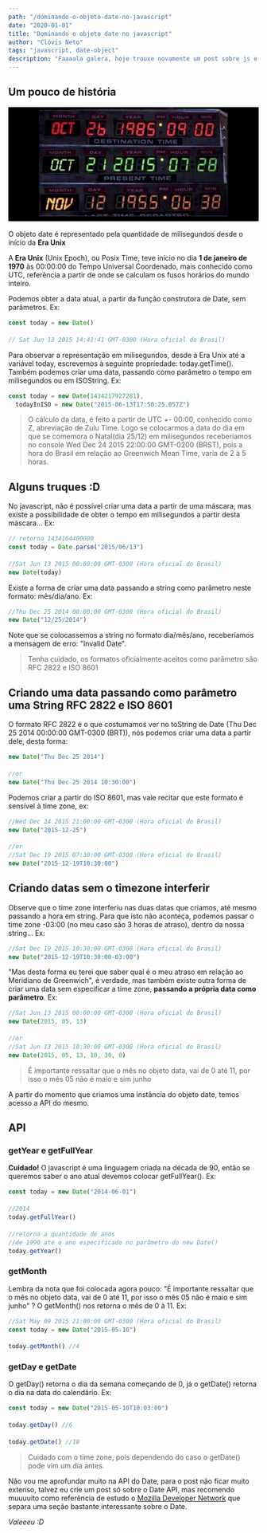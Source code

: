 ```yaml
---
path: "/dominando-o-objeto-date-no-javascript"
date: "2020-01-01"
title: "Dominando o objeto date no javascript"
author: "Clóvis Neto"
tags: "javascript, date-object"
description: "Faaaala galera, hoje trouxe novamente um post sobre js e desta vez o assunto principal é o objeto Date."
---
```


## Um pouco de história

![Hopper The Rabbit](/images/objeto-date.jpg)

O objeto date é representado pela quantidade de milisegundos desde o início da **Era Unix**

A **Era Unix** (Unix Epoch), ou Posix Time, teve início no dia **1 de janeiro de 1970** às 00:00:00 do Tempo Universal Coordenado, mais conhecido como UTC, referência a partir de onde se calculam os fusos horários do mundo inteiro.

Podemos obter a data atual, a partir da função construtora de Date, sem parâmetros. Ex:

```javascript
const today = new Date()

// Sat Jun 13 2015 14:41:41 GMT-0300 (Hora oficial do Brasil)
```

Para observar a representação em milisegundos, desde à Era Unix até a variável today, escrevemos à seguinte propriedade: <span>today.getTime()</span>. Também podemos criar uma data, passando como parâmetro o tempo em milisegundos ou em ISOString. Ex:

```javascript
const today = new Date(1434217927281),
  todayInISO = new Date("2015-06-13T17:50:25.057Z")
```

> O cálculo da data, é feito a partir de UTC +- 00:00, conhecido como Z, abreviação de Zulu Time. Logo se colocarmos a data do dia em que se comemora o Natal(dia 25/12) em milisegundos receberíamos no console Wed Dec 24 2015 22:00:00 GMT-0200 (BRST), pois a hora do Brasil em relação ao Greenwich Mean Time, varia de 2 à 5 horas.

## Alguns truques :D

No javascript, não é possível criar uma data a partir de uma máscara, mas existe a possibilidade de obter o tempo em milisegundos a partir desta máscara... Ex:

```javascript
// retorna 1434164400000
const today = Date.parse("2015/06/13")

//Sat Jun 13 2015 00:00:00 GMT-0300 (Hora oficial do Brasil)
new Date(today)
```

Existe a forma de criar uma data passando a string como parâmetro neste formato: <span>mês/dia/ano</span>. Ex:

```javascript
//Thu Dec 25 2014 00:00:00 GMT-0300 (Hora oficial do Brasil)
new Date("12/25/2014")
```

Note que se colocassemos a string no formato <span>dia/mês/ano</span>, receberíamos a mensagem de erro: <span class="error">"Invalid Date"</span>.

> Tenha cuidado, os formatos oficialmente aceitos como parâmetro são RFC 2822 e ISO 8601

## Criando uma data passando como parâmetro uma String RFC 2822 e ISO 8601

O formato RFC 2822 é o que costumamos ver no toString de Date (Thu Dec 25 2014 00:00:00 GMT-0300 (BRT)), nós podemos criar uma data a partir dele, desta forma:

```javascript
new Date("Thu Dec 25 2014")

//or
new Date("Thu Dec 25 2014 10:30:00")
```

Podemos criar a partir do ISO 8601, mas vale recitar que este formato é sensível à time zone, ex:

```javascript
//Wed Dec 24 2015 21:00:00 GMT-0300 (Hora oficial do Brasil)
new Date("2015-12-25")

//or
//Sat Dec 19 2015 07:30:00 GMT-0300 (Hora oficial do Brasil)
new Date("2015-12-19T10:30:00")
```

## Criando datas sem o timezone interferir

Observe que o time zone interferiu nas duas datas que criamos, até mesmo passando a hora em string. Para que isto não aconteça, podemos passar o time zone <span>-03:00</span> (no meu caso são 3 horas de atraso), dentro da nossa string... Ex:

```javascript
//Sat Dec 19 2015 10:30:00 GMT-0300 (Hora oficial do Brasil)
new Date("2015-12-19T10:30:00-03:00")
```

"Mas desta forma eu terei que saber qual é o meu atraso em relação ao Meridiano de Greenwich", é verdade, mas também existe outra forma de criar uma data sem especificar a time zone, **passando a própria data como parâmetro**. Ex:

```javascript
//Sat Jun 13 2015 00:00:00 GMT-0300 (Hora oficial do Brasil)
new Date(2015, 05, 13)

//or
//Sat Jun 13 2015 10:30:00 GMT-0300 (Hora oficial do Brasil)
new Date(2015, 05, 13, 10, 30, 0)
```

> É importante ressaltar que o mês no objeto data, vai de 0 até 11, por isso o mês 05 não é maio e sim junho

A partir do momento que criamos uma instância do objeto date, temos acesso a API do mesmo.

## API

### getYear e getFullYear

**Cuidado!** O javascript é uma linguagem criada na década de 90, então se queremos saber o ano atual devemos colocar <span>getFullYear()</span>. Ex:

```javascript
const today = new Date("2014-06-01")

//2014
today.getFullYear()

//retorna a quantidade de anos
//de 1990 até o ano especificado no parâmetro do new Date()
today.getYear()
```

### getMonth

Lembra da nota que foi colocada agora pouco: "É importante ressaltar que o mês no objeto data, vai de 0 até 11, por isso o mês 05 não é maio e sim junho" ? O <span>getMonth()</span> nos retorna o mês de 0 à 11. Ex:

```javascript
//Sat May 09 2015 21:00:00 GMT-0300 (Hora oficial do Brasil)
const today = new Date("2015-05-10")

today.getMonth() //4
```

### getDay e getDate

O <span>getDay()</span> retorna o dia da semana começando de 0, já o <span>getDate()</span> retorna o dia na data do calendário. Ex:

```javascript
const today = new Date("2015-05-10T10:03:00")

today.getDay() //6

today.getDate() //10
```

> Cuidado com o time zone, pois dependendo do caso o <span>getDate()</span> pode vim um dia antes.

Não vou me aprofundar muito na API do Date, para o post não ficar muito extenso, talvez eu crie um post só sobre o Date API, mas recomendo muuuuito como referência de estudo o [Mozilla Developer Network](https://developer.mozilla.org/en-US/docs/Web/JavaScript/Reference/Global_Objects/Date) que separa uma seção bastante interessante sobre o Date.

_Valeeeu :D_
